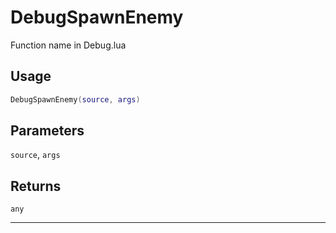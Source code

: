 # DebugSpawnEnemy
Function name in Debug.lua
## Usage
```lua
DebugSpawnEnemy(source, args)
```
## Parameters
`source`, `args`
## Returns
`any`

---